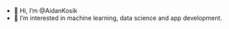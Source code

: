- 👋 Hi, I’m @AidanKosik
- 👀 I’m interested in machine learning, data science and app development.

<!---
AidanKosik/AidanKosik is a ✨ special ✨ repository because its `README.md` (this file) appears on your GitHub profile.
You can click the Preview link to take a look at your changes.
--->
